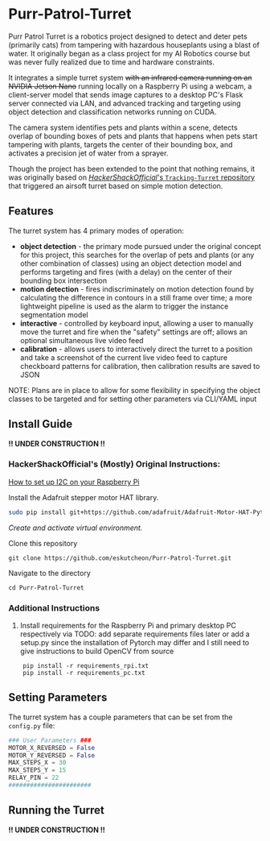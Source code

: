 # Purr-Patrol-Turret
Purr Patrol Turret is a robotics project designed to detect and deter pets (primarily cats) from tampering with hazardous houseplants using a blast of water. It originally began as a class project for my AI Robotics course but was never fully realized due to time and hardware constraints.

It integrates a simple turret system ~~with an infrared camera running on an NVIDIA Jetson Nano~~ running locally on a Raspberry Pi using a webcam, a client-server model that sends image captures to a desktop PC's Flask server connected via LAN, and advanced tracking and targeting using object detection and classification networks running on CUDA.

The camera system identifies pets and plants within a scene, detects overlap of bounding boxes of pets and plants that happens when pets start tampering with plants, targets the center of their bounding box, and activates a precision jet of water from a sprayer.

Though the project has been extended to the point that nothing remains, it was originally based on [*HackerShackOfficial*'s `Tracking-Turret` repository](https://github.com/HackerShackOfficial/Tracking-Turret) that triggered an airsoft turret based on simple motion detection.

## Features
The turret system has 4 primary modes of operation:
- **object detection** - the primary mode pursued under the original concept for this project, this searches for the overlap of pets and plants (or any other combination of classes) using an object detection model and performs targeting and fires (with a delay) on the center of their bounding box intersection
- **motion detection** - fires indiscriminately on motion detection found by calculating the difference in contours in a still frame over time; a more lightweight pipeline is used as the alarm to trigger the instance segmentation model
- **interactive** - controlled by keyboard input, allowing a user to manually move the turret and fire when the "safety" settings are off; allows an optional simultaneous live video feed
- **calibration** - allows users to interactively direct the turret to a position and take a screenshot of the current live video feed to capture checkboard patterns for calibration, then calibration results are saved to JSON


NOTE: Plans are in place to allow for some flexibility in specifying the object classes to be targeted and for setting other parameters via CLI/YAML input




## Install Guide

**!! UNDER CONSTRUCTION !!**

### HackerShackOfficial's (Mostly) Original Instructions:
[How to set up I2C on your Raspberry Pi](https://learn.adafruit.com/adafruits-raspberry-pi-lesson-4-gpio-setup/configuring-i2c)

Install the Adafruit stepper motor HAT library.
```bash
sudo pip install git+https://github.com/adafruit/Adafruit-Motor-HAT-Python-Library
```

*Create and activate virtual environment.*


Clone this repository
```
git clone https://github.com/eskutcheon/Purr-Patrol-Turret.git
```

Navigate to the directory
```
cd Purr-Patrol-Turret
```

### Additional Instructions
1. Install requirements for the Raspberry Pi and primary desktop PC respectively via
TODO: add separate requirements files later or add a setup.py since the installation of Pytorch may differ and I still need to give instructions to build OpenCV from source
```
    pip install -r requirements_rpi.txt
    pip install -r requirements_pc.txt
```




## Setting Parameters

The turret system has a couple parameters that can be set from the `config.py` file:
```python
### User Parameters ###
MOTOR_X_REVERSED = False
MOTOR_Y_REVERSED = False
MAX_STEPS_X = 30
MAX_STEPS_Y = 15
RELAY_PIN = 22
#######################
```


## Running the Turret

**!! UNDER CONSTRUCTION !!**
